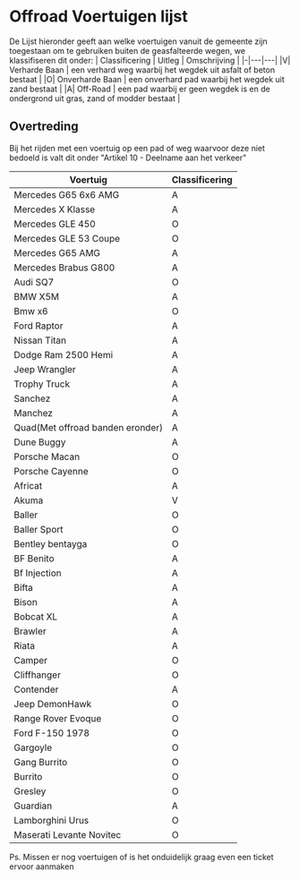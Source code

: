 # Offroad Voertuigen lijst

De Lijst hieronder geeft aan welke voertuigen vanuit de gemeente zijn toegestaan om te gebruiken buiten de geasfalteerde wegen, we klassifiseren dit onder:
| Classificering | Uitleg | Omschrijving |
|-|---|---|
|V| Verharde Baan    | een verhard weg waarbij het wegdek uit asfalt of beton bestaat |
|O| Onverharde Baan  | een onverhard pad waarbij het wegdek uit zand bestaat |
|A| Off-Road         | een pad waarbij er geen wegdek is en de ondergrond uit gras, zand of modder bestaat |

## Overtreding

Bij het rijden met een voertuig op een pad of weg waarvoor deze niet bedoeld is valt dit onder "Artikel 10 - Deelname aan het verkeer" 

| Voertuig | Classificering |
|---|---|
| Mercedes G65 6x6 AMG | A |
| Mercedes X Klasse | A |
| Mercedes GLE 450  | O |
| Mercedes GLE 53 Coupe  | O |
| Mercedes G65 AMG  | A |
| Mercedes Brabus G800  | A |
| Audi SQ7 | O |
| BMW X5M | A |
| Bmw x6 | O |
| Ford Raptor | A |
| Nissan Titan | A |
| Dodge Ram 2500 Hemi | A |
| Jeep Wrangler | A |
| Trophy Truck | A |
| Sanchez | A |
| Manchez | A |
| Quad(Met offroad banden eronder)  | A |
| Dune Buggy  | A |
| Porsche Macan  | O |
| Porsche Cayenne  | O |
| Africat  | A |
| Akuma | V |
| Baller | O |
| Baller Sport | O |
| Bentley bentayga  | O |
| BF Benito | A |
| Bf Injection | A |
| Bifta | A |
| Bison | A |
| Bobcat XL | A |
| Brawler | A |
| Riata | A |
| Camper | O |
| Cliffhanger | O |
| Contender | A |
| Jeep DemonHawk | O |
| Range Rover Evoque | O |
| Ford F-150 1978 | O |
| Gargoyle | O |
| Gang Burrito | O |
| Burrito | O |
| Gresley | O |
| Guardian | A |
| Lamborghini Urus | O |
| Maserati Levante Novitec | O |

Ps. Missen er nog voertuigen of is het onduidelijk graag even een ticket ervoor aanmaken
